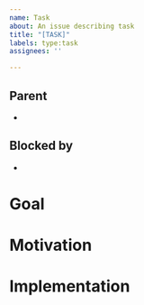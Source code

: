 ```yaml
---
name: Task
about: An issue describing task
title: "[TASK]"
labels: type:task
assignees: ''

---
```


## Parent
-

## Blocked by
-

# Goal

# Motivation

# Implementation
